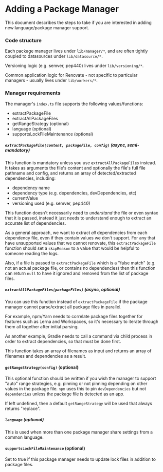 # Adding a Package Manager

This document describes the steps to take if you are interested in adding new language/package manager support.

### Code structure

Each package manager lives under `lib/manager/*`, and are often tightly coupled to datasources under `lib/datasource/*`.

Versioning logic (e.g. semver, pep440) lives under `lib/versioning/*`.

Common application logic for Renovate - not specific to particular managers - usually lives under `lib/workers/*`.

### Manager requirements

The manager's `index.ts` file supports the following values/functions:

- extractPackageFile
- extractAllPackageFiles
- getRangeStrategy (optional)
- language (optional)
- supportsLockFileMaintenance (optional)

##### `extractPackageFile(content, packageFile, config)` (async, semi-mandatory)

This function is mandatory unless you use `extractAllPackageFiles` instead. It takes as arguments the file's content and optionally the file's full file pathname and config, and returns an array of detected/extracted dependencies, including:

- dependency name
- dependency type (e.g. dependencies, devDependencies, etc)
- currentValue
- versioning used (e.g. semver, pep440)

This function doesn't necessarily need to _understand_ the file or even syntax that it is passed, instead it just needs to understand enough to extract an accurate list of dependencies.

As a general approach, we want to extract _all_ dependencies from each dependency file, even if they contain values we don't support. For any that have unsupported values that we cannot renovate, this `extractPackageFile` function should set a `skipReason` to a value that would be helpful to someone reading the logs.

Also, if a file is passed to `extractPackageFile` which is a "false match" (e.g. not an actual package file, or contains no dependencies) then this function can return `null` to have it ignored and removed from the list of package files.

##### `extractAllPackageFiles(packageFiles)` (async, optional)

You can use this function instead of `extractPackageFile` if the package manager cannot parse/extract all package files in parallel.

For example, npm/Yarn needs to correlate package files together for features such as Lerna and Workspaces, so it's necessary to iterate through them all together after initial parsing.

As another example, Gradle needs to call a command via child process in order to extract dependencies, so that must be done first.

This function takes an array of filenames as input and returns an array of filenames and dependencies as a result.

#### `getRangeStrategy(config)` (optional)

This optional function should be written if you wish the manager to support "auto" range strategies, e.g. pinning or not pinning depending on other values in the package file. `npm` uses this to pin `devDependencies` but not `dependencies` unless the package file is detected as an app.

If left undefined, then a default `getRangeStrategy` will be used that always returns "replace".

##### `language` (optional)

This is used when more than one package manager share settings from a common language.

#### `supportsLockFileMaintenance` (optional)

Set to true if this package manager needs to update lock files in addition to package files.
